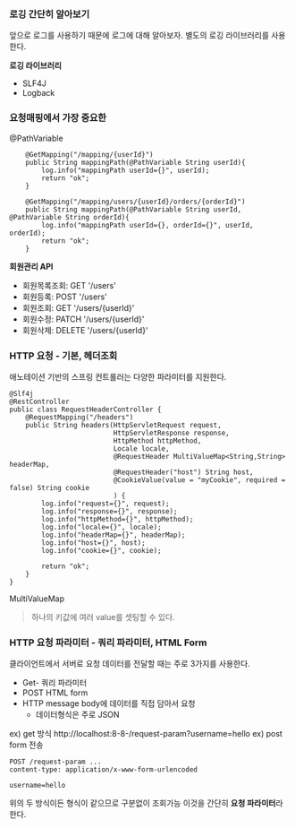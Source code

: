 ### 로깅 간단히 알아보기

앞으로 로그를 사용하기 때문에 로그에 대해 알아보자. 별도의 로깅 라이브러리를 사용한다.

**로깅 라이브러리**

- SLF4J
- Logback


### 요청매핑에서 가장 중요한
@PathVariable

```
    @GetMapping("/mapping/{userId}")
    public String mappingPath(@PathVariable String userId){
        log.info("mappingPath userId={}", userId);
        return "ok";
    }

    @GetMapping("/mapping/users/{userId}/orders/{orderId}")
    public String mappingPath(@PathVariable String userId, @PathVariable String orderId){
        log.info("mappingPath userId={}, orderId={}", userId, orderId);
        return "ok";
    }
```

**회원관리 API**
- 회원목록조회: GET '/users'
- 회원등록: POST '/users'
- 회원조회: GET '/users/{userId}'
- 회원수정: PATCH '/users/{userId}'
- 회원삭제: DELETE '/users/{userId}'

### HTTP 요청 - 기본, 헤더조회
애노테이션 기반의 스프링 컨트롤러는 다양한 파라미터를 지원한다.


```
@Slf4j
@RestController
public class RequestHeaderController {
    @RequestMapping("/headers")
    public String headers(HttpServletRequest request,
                          HttpServletResponse response,
                          HttpMethod httpMethod,
                          Locale locale,
                          @RequestHeader MultiValueMap<String,String> headerMap,
                          @RequestHeader("host") String host,
                          @CookieValue(value = "myCookie", required = false) String cookie
                          ) {
        log.info("request={}", request);
        log.info("response={}", response);
        log.info("httpMethod={}", httpMethod);
        log.info("locale={}", locale);
        log.info("headerMap={}", headerMap);
        log.info("host={}", host);
        log.info("cookie={}", cookie);

        return "ok";
    }
}

```

MultiValueMap
> 하나의 키값에 여러 value를 셋팅할 수 있다.
> 


### HTTP 요청 파라미터 - 쿼리 파라미터, HTML Form

클라이언트에서 서버로 요청 데이터를 전달할 때는 주로 3가지를 사용한다.

- Get- 쿼리 파라미터
- POST HTML form
- HTTP message body에 데이터를 직접 담아서 요청
	- 데이터형식은 주로 JSON


ex) get 방식
http://localhost:8-8-/request-param?username=hello
ex) post form 전송

```
POST /request-param ...
content-type: application/x-www-form-urlencoded

username=hello
```

위의 두 방식이든 형식이 같으므로 구분없이 조회가능
이것을 간단히 **요청 파라미터**라 한다.


